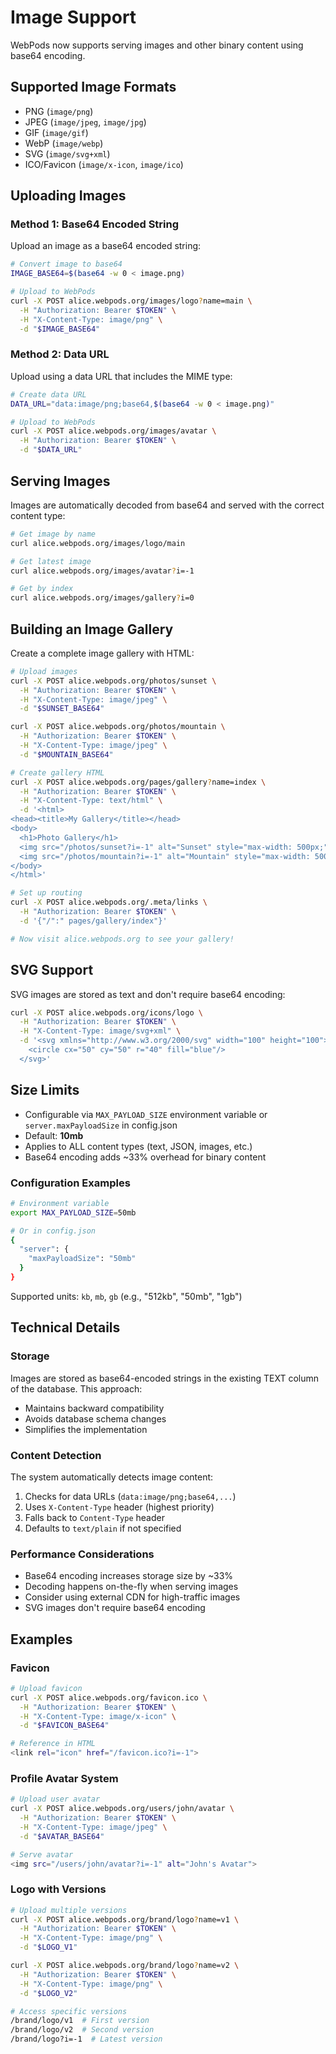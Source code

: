 # Image Support

WebPods now supports serving images and other binary content using base64 encoding.

## Supported Image Formats

- PNG (`image/png`)
- JPEG (`image/jpeg`, `image/jpg`)
- GIF (`image/gif`)
- WebP (`image/webp`)
- SVG (`image/svg+xml`)
- ICO/Favicon (`image/x-icon`, `image/ico`)

## Uploading Images

### Method 1: Base64 Encoded String

Upload an image as a base64 encoded string:

```bash
# Convert image to base64
IMAGE_BASE64=$(base64 -w 0 < image.png)

# Upload to WebPods
curl -X POST alice.webpods.org/images/logo?name=main \
  -H "Authorization: Bearer $TOKEN" \
  -H "X-Content-Type: image/png" \
  -d "$IMAGE_BASE64"
```

### Method 2: Data URL

Upload using a data URL that includes the MIME type:

```bash
# Create data URL
DATA_URL="data:image/png;base64,$(base64 -w 0 < image.png)"

# Upload to WebPods
curl -X POST alice.webpods.org/images/avatar \
  -H "Authorization: Bearer $TOKEN" \
  -d "$DATA_URL"
```

## Serving Images

Images are automatically decoded from base64 and served with the correct content type:

```bash
# Get image by name
curl alice.webpods.org/images/logo/main

# Get latest image
curl alice.webpods.org/images/avatar?i=-1

# Get by index
curl alice.webpods.org/images/gallery?i=0
```

## Building an Image Gallery

Create a complete image gallery with HTML:

```bash
# Upload images
curl -X POST alice.webpods.org/photos/sunset \
  -H "Authorization: Bearer $TOKEN" \
  -H "X-Content-Type: image/jpeg" \
  -d "$SUNSET_BASE64"

curl -X POST alice.webpods.org/photos/mountain \
  -H "Authorization: Bearer $TOKEN" \
  -H "X-Content-Type: image/jpeg" \
  -d "$MOUNTAIN_BASE64"

# Create gallery HTML
curl -X POST alice.webpods.org/pages/gallery?name=index \
  -H "Authorization: Bearer $TOKEN" \
  -H "X-Content-Type: text/html" \
  -d '<html>
<head><title>My Gallery</title></head>
<body>
  <h1>Photo Gallery</h1>
  <img src="/photos/sunset?i=-1" alt="Sunset" style="max-width: 500px;">
  <img src="/photos/mountain?i=-1" alt="Mountain" style="max-width: 500px;">
</body>
</html>'

# Set up routing
curl -X POST alice.webpods.org/.meta/links \
  -H "Authorization: Bearer $TOKEN" \
  -d '{"/":" pages/gallery/index"}'

# Now visit alice.webpods.org to see your gallery!
```

## SVG Support

SVG images are stored as text and don't require base64 encoding:

```bash
curl -X POST alice.webpods.org/icons/logo \
  -H "Authorization: Bearer $TOKEN" \
  -H "X-Content-Type: image/svg+xml" \
  -d '<svg xmlns="http://www.w3.org/2000/svg" width="100" height="100">
    <circle cx="50" cy="50" r="40" fill="blue"/>
  </svg>'
```

## Size Limits

- Configurable via `MAX_PAYLOAD_SIZE` environment variable or `server.maxPayloadSize` in config.json
- Default: **10mb**
- Applies to ALL content types (text, JSON, images, etc.)
- Base64 encoding adds ~33% overhead for binary content

### Configuration Examples

```bash
# Environment variable
export MAX_PAYLOAD_SIZE=50mb

# Or in config.json
{
  "server": {
    "maxPayloadSize": "50mb"
  }
}
```

Supported units: `kb`, `mb`, `gb` (e.g., "512kb", "50mb", "1gb")

## Technical Details

### Storage
Images are stored as base64-encoded strings in the existing TEXT column of the database. This approach:
- Maintains backward compatibility
- Avoids database schema changes
- Simplifies the implementation

### Content Detection
The system automatically detects image content:
1. Checks for data URLs (`data:image/png;base64,...`)
2. Uses `X-Content-Type` header (highest priority)
3. Falls back to `Content-Type` header
4. Defaults to `text/plain` if not specified

### Performance Considerations
- Base64 encoding increases storage size by ~33%
- Decoding happens on-the-fly when serving images
- Consider using external CDN for high-traffic images
- SVG images don't require base64 encoding

## Examples

### Favicon
```bash
# Upload favicon
curl -X POST alice.webpods.org/favicon.ico \
  -H "Authorization: Bearer $TOKEN" \
  -H "X-Content-Type: image/x-icon" \
  -d "$FAVICON_BASE64"

# Reference in HTML
<link rel="icon" href="/favicon.ico?i=-1">
```

### Profile Avatar System
```bash
# Upload user avatar
curl -X POST alice.webpods.org/users/john/avatar \
  -H "Authorization: Bearer $TOKEN" \
  -H "X-Content-Type: image/jpeg" \
  -d "$AVATAR_BASE64"

# Serve avatar
<img src="/users/john/avatar?i=-1" alt="John's Avatar">
```

### Logo with Versions
```bash
# Upload multiple versions
curl -X POST alice.webpods.org/brand/logo?name=v1 \
  -H "Authorization: Bearer $TOKEN" \
  -H "X-Content-Type: image/png" \
  -d "$LOGO_V1"

curl -X POST alice.webpods.org/brand/logo?name=v2 \
  -H "Authorization: Bearer $TOKEN" \
  -H "X-Content-Type: image/png" \
  -d "$LOGO_V2"

# Access specific versions
/brand/logo/v1  # First version
/brand/logo/v2  # Second version
/brand/logo?i=-1  # Latest version
```